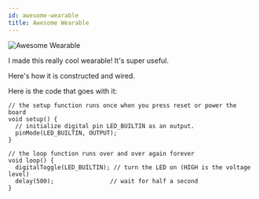 ```yaml
---
id: awesome-wearable
title: Awesome Wearable
---
```


<img src="https://www.extremetech.com/wp-content/uploads/2018/05/Google-Glass-768x424.jpg"
     alt="Awesome Wearable"  />

I made this really cool wearable! It's super useful.

Here's how it is constructed and wired.

Here is the code that goes with it:

```arduino
// the setup function runs once when you press reset or power the board
void setup() {
  // initialize digital pin LED_BUILTIN as an output.
  pinMode(LED_BUILTIN, OUTPUT);
}
     
// the loop function runs over and over again forever
void loop() {
  digitalToggle(LED_BUILTIN); // turn the LED on (HIGH is the voltage level)
  delay(500);                // wait for half a second
}
```